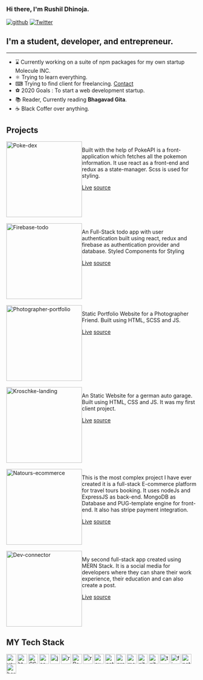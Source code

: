 <link rel='stylesheet' type='text/css' media='all' href='./main.css'/>
    
### Hi there, I'm Rushil Dhinoja.

<div class='badges' >

[![github](https://img.shields.io/github/followers/Rushil-Dhinoja?label=Follow%20Me&style=social)](https://github.com/Rushil-Dhinoja)
[![Twitter](https://img.shields.io/twitter/follow/Rushildhinoja2?label=Follow%20%40RushilDhinoja&style=social)](https://twitter.com/Rushildhinoja2)

</div>

## I'm a student, developer, and entrepreneur.

<hr/>

-   ⌛ Currently working on a suite of npm packages for my own startup Molecule INC.
-   ⚛ Trying to learn everything.
-   ⌨ Trying to find client for freelancing. <a href="mailto:mr.rushil17@gmail.com" >Contact</a>
-   ⚽ 2020 Goals : To start a web development startup.
-   📚 Reader, Currently reading **Bhagavad Gita**.
-   ☕ Black Coffer over anything.

## Projects

<div markdown='1' class='project-grid' >
<div style="margin-bottom: 1rem;
    display: flex;" >
<img style='width:200px' alt='Poke-dex' src='https://github.com/Rushil-Dhinoja/files/blob/master/live.png' />
<div class='project-item'>
<p>
    Built with the help of PokeAPI is a front-application which fetches all the pokemon information. It use react as a front-end and redux as a state-manager. Scss is used for styling.
</p>
<div>
<a href='https://pdex.netlify.app'>Live</a>
<a href='https://github.com/Rushil-Dhinoja/poke-dex' >source</a>
</div>
</div>
</div>

<div style="margin-bottom: 1rem;
    display: flex;">
<img style='width:200px' alt='Firebase-todo' src='https://github.com/Rushil-Dhinoja/files/blob/master/fbase.png' />
<div class='project-item'>
<p>
    An Full-Stack todo app with user authentication built using react, redux and firebase as authentication provider and database. Styled Components for Styling
</p>
<div>
<a href='https://fbasetodo.netlify.app'>Live</a>
<a href='https://github.com/Rushil-Dhinoja/firebase-todo' >source</a>
</div>
</div>
</div>

<div style="margin-bottom: 1rem;
    display: flex;" >
<img style='width:200px' alt='Photographer-portfolio' src='https://github.com/Rushil-Dhinoja/files/blob/master/ps.png' />
<div class='project-item'>
<p>
    Static Portfolio Website for a Photographer Friend. Built using HTML, SCSS and JS.
</p>
<div>
<a href='https://prashantsoniphotography.netlify.app'>Live</a>
<a href='https://github.com/Rushil-Dhinoja/prashant-soni-portfolio'>source</a>
</div>
</div>
</div>

<div style="margin-bottom: 1rem;
    display: flex;" >
<img style='width:200px' alt='Kroschke-landing' src='https://github.com/Rushil-Dhinoja/files/blob/master/client.png' />
<div class='project-item'>
<p>
    An Static Website for a german auto garage. Built using HTML, CSS and JS. It was my first client project.
</p>
<div>
<a href='https://kroschke.netlify.app'>Live</a>
<a href='https://github.com/Rushil-Dhinoja/KROSCHKE-International'>source</a>
</div>
</div>
</div>

<div style="margin-bottom: 1rem;
    display: flex;" >
<img style='width:200px' alt='Natours-ecommerce' src='https://github.com/Rushil-Dhinoja/files/blob/master/natours.png' />
<div class='project-item'>
<p>
    This is the most complex project I have ever created it is a full-stack E-commerce platform for travel tours booking. It uses nodeJs and ExpressJS as back-end. MongoDB as Database and PUG-template engine for front-end. It also has stripe payment integration.
</p>
<div>
<a href='https://natours-rushil.herokuapp.com/'>Live</a>
<a href='https://github.com/Rushil-Dhinoja/Natours'>source</a>
</div>
</div>
</div>

<div style="margin-bottom: 1rem;
    display: flex;" >
<img style='width:200px' alt='Dev-connector' src='https://github.com/Rushil-Dhinoja/files/blob/master/dev.png' />
<div class='project-item'>
<p>
    My second full-stack app created using MERN Stack. It is a social media for developers where they can share their work experience, their education and can also create a post.
</p>
<div>
<a href='https://safe-oasis-18625.herokuapp.com/'>Live</a>
<a href='https://github.com/Rushil-Dhinoja/dev-connector'>source</a>
</div>
</div>
</div>

</div>

## MY Tech Stack

<div class='images'>

<img alt='vscode' width="26px" align="left" src='https://github.com/Rushil-Dhinoja/files/blob/master/vscode.png'>
<img alt='html' width="26px" align="left" src='https://github.com/Rushil-Dhinoja/files/blob/master/htmk.png'>
<img alt='CSS' width="26px" align="left" src='https://github.com/Rushil-Dhinoja/files/blob/master/css.png'>
<img width="26px" align="left" alt='sass' src='https://github.com/Rushil-Dhinoja/files/blob/master/sass.png'>
<img width="26px" align="left" alt='js' src='https://github.com/Rushil-Dhinoja/files/blob/master/js.png'>
<img width="26px" align="left" alt='react' src='https://github.com/Rushil-Dhinoja/files/blob/master/react.webp'>
<img width="26px" align="left" alt='Redux' src='https://github.com/Rushil-Dhinoja/files/blob/master/redux.png'>
<img width="26px" align="left" alt='react' src='https://github.com/Rushil-Dhinoja/files/blob/master/node.png'>
<img width="26px" align="left" alt='express' src='https://github.com/Rushil-Dhinoja/files/blob/master/express.png'>
<img width="26px" align="left" alt='gatsby' src='https://github.com/Rushil-Dhinoja/files/blob/master/gatsby.png'>
<img width="26px" align="left" alt='graphql' src='https://github.com/Rushil-Dhinoja/files/blob/master/graphql.png'>
<img width="26px" align="left" alt='mongodb' src='https://github.com/Rushil-Dhinoja/files/blob/master/mongo.png'>
<img width="26px" align="left" alt='git' src='https://github.com/Rushil-Dhinoja/files/blob/master/git.png'>
<img width="26px" align="left" alt='github' src='https://github.com/Rushil-Dhinoja/files/blob/master/github.png'>
<img width="26px" align="left" alt='terminal' src='https://github.com/Rushil-Dhinoja/files/blob/master/terminal.png'>
<img width="26px" align="left" alt='firebase' src='https://github.com/Rushil-Dhinoja/files/blob/master/firebase.png'>
<img width="26px" align="left" alt='netlify' src='https://github.com/Rushil-Dhinoja/files/blob/master/netlify.png'>
<img width="26px" align="left" alt='heroku' src='https://github.com/Rushil-Dhinoja/files/blob/master/heroku.png'>

</div>
